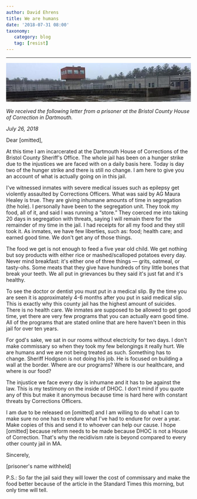 ```yaml
---
author: David Ehrens
title: We are humans
date: '2018-07-31 08:00'
taxonomy:
   category: blog
   tag: [resist]
---
```

---

![](dartmouth.jpg)

*We received the following letter from a prisoner at the Bristol County House of Correction in Dartmouth.* 

*July 26, 2018*

Dear [omitted],

At this time I am incarcerated at the Dartmouth House of Corrections of the Bristol County Sheriff's Office. The whole jail has been on a hunger strike due to the injustices we are faced with on a daily basis here. Today is day two of the hunger strike and there is still no change. I am here to give you an account of what is actually going on in this jail.

I've witnessed inmates with severe medical issues such as epilepsy get violently assaulted by Corrections Officers. What was said by AG Maura Healey is true. They are giving inhumane amounts of time in segregation (the hole). I personally have been to the segregation unit. They took my food, all of it, and said I was running a “store.” They coerced me into taking 20 days in segregation with threats, saying I will remain there for the remainder of my time in the jail. I had receipts for all my food and they still took it. As inmates, we have few liberties, such as: food; health care; and earned good time. We don't get any of those things.

The food we get is not enough to feed a five year old child. We get nothing but soy products with either rice or mashed/scalloped potatoes every day. Never mind breakfast: it's either one of three things — grits, oatmeal, or tasty-ohs. Some meats that they give have hundreds of tiny little bones that break your teeth. We all put in grievances bu they said it's just fat and it's healthy.

To see the doctor or dentist you must put in a medical slip. By the time you are seen it is approximately 4-6 months after you put in said medical slip. This is exactly why this county jail has the highest amount of suicides. There is no health care. We inmates are supposed to be allowed to get good time, yet there are very few programs that you can actually earn good time. All of the programs that are stated online that are here haven't been in this jail for over ten years.

For god's sake, we sat in our rooms without electricity for two days. I don't make commissary so when they took my few belongings it really hurt. We are humans and we are not being treated as such. Something has to change. Sheriff Hodgson is not doing his job. He is focused on building a wall at the border. Where are our programs? Where is our healthcare, and where is our food?

The injustice we face every day is inhumane and it has to be against the law. This is my testimony on the inside of DHOC. I don't mind if you quote any of this but make it anonymous because time is hard here with constant threats by Corrections Officers.

I am due to be released on \[omitted\] and I am willing to do what I can to make sure no one has to endure what I've had to endure for over a year. Make copies of this and send it to whoever can help our cause. I hope \[omitted\] because reform needs to be made because DHOC is not a House of Correction. That's why the recidivism rate is beyond compared to every other county jail in MA.

Sincerely,

\[prisoner's name withheld\]

P.S.: So far the jail said they will lower the cost of commissary and make the food better because of the article in the Standard Times this morning, but only time will tell.

